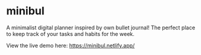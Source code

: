 # minibul

A minimalist digital planner inspired by own bullet journal! The perfect place to keep track of your tasks and habits for the week.

View the live demo here: https://minibul.netlify.app/
